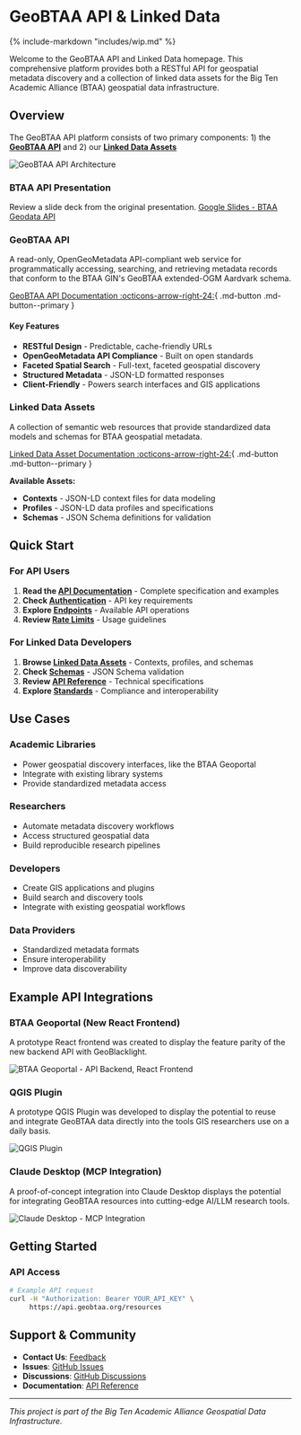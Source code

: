 # GeoBTAA API & Linked Data

{% include-markdown "includes/wip.md" %}

Welcome to the GeoBTAA API and Linked Data homepage. This comprehensive platform provides both a RESTful API for geospatial metadata discovery and a collection of linked data assets for the Big Ten Academic Alliance (BTAA) geospatial data infrastructure.

## Overview

The GeoBTAA API platform consists of two primary components: 1) the [**GeoBTAA API**](#geobtaa-api) and 2) our [**Linked Data Assets**](#linked-data-assets)

![GeoBTAA API Architecture](images/geobtaa_api_architecture.png)

### BTAA API Presentation

Review a slide deck from the original presentation. [Google Slides - BTAA Geodata API](https://docs.google.com/presentation/d/12hdRyqzwQKk2WJXBXg8soNNSMSWIYH3rSlx52X5XMro/edit?usp=sharing)

### **GeoBTAA API**
A read-only, OpenGeoMetadata API-compliant web service for programmatically accessing, searching, and retrieving metadata records that conform to the BTAA GIN's GeoBTAA extended-OGM Aardvark schema.

[GeoBTAA API Documentation :octicons-arrow-right-24:](/api){ .md-button .md-button--primary }

#### Key Features

* **RESTful Design** - Predictable, cache-friendly URLs
* **OpenGeoMetadata API Compliance** - Built on open standards
* **Faceted Spatial Search** - Full-text, faceted geospatial discovery
* **Structured Metadata** - JSON-LD formatted responses
* **Client-Friendly** - Powers search interfaces and GIS applications

### **Linked Data Assets**
A collection of semantic web resources that provide standardized data models and schemas for BTAA geospatial metadata.

[Linked Data Asset Documentation :octicons-arrow-right-24:](/ld){ .md-button .md-button--primary }

**Available Assets:**

* **Contexts** - JSON-LD context files for data modeling
* **Profiles** - JSON-LD data profiles and specifications
* **Schemas** - JSON Schema definitions for validation

## Quick Start

### For API Users

1. **Read the [API Documentation](api/index.md)** - Complete specification and examples
2. **Check [Authentication](api/authentication.md)** - API key requirements
3. **Explore [Endpoints](api/requests.md)** - Available API operations
4. **Review [Rate Limits](api/rate_limiting.md)** - Usage guidelines

### For Linked Data Developers

1. **Browse [Linked Data Assets](linked-data/)** - Contexts, profiles, and schemas
2. **Check [Schemas](linked-data/schemas.md)** - JSON Schema validation
3. **Review [API Reference](linked-data/reference.md)** - Technical specifications
4. **Explore [Standards](api/standards.md)** - Compliance and interoperability

## Use Cases

<div class="grid" markdown>

<div class="cell" markdown>

### **Academic Libraries**
- Power geospatial discovery interfaces, like the BTAA Geoportal
- Integrate with existing library systems
- Provide standardized metadata access

### **Researchers**
- Automate metadata discovery workflows
- Access structured geospatial data
- Build reproducible research pipelines

</div>

<div class="cell" markdown>

### **Developers**
- Create GIS applications and plugins
- Build search and discovery tools
- Integrate with existing geospatial workflows

### **Data Providers**
- Standardized metadata formats
- Ensure interoperability
- Improve data discoverability

</div>

</div>

## Example API Integrations

### BTAA Geoportal (New React Frontend)
A prototype React frontend was created to display the feature parity of the new backend API with GeoBlacklight.

![BTAA Geoportal - API Backend, React Frontend](images/btaa_geoportal_react.png)

### QGIS Plugin
A prototype QGIS Plugin was developed to display the potential to reuse and integrate GeoBTAA data directly into the tools GIS researchers use on a daily basis.

![QGIS Plugin](images/qgis_plugin.png)

### Claude Desktop (MCP Integration)
A proof-of-concept integration into Claude Desktop displays the potential for integrating GeoBTAA resources into cutting-edge AI/LLM research tools.

![Claude Desktop - MCP Integration](images/claude_desktop.png)

## Getting Started

### API Access

```bash
# Example API request
curl -H "Authorization: Bearer YOUR_API_KEY" \
     https://api.geobtaa.org/resources
```

## Support & Community

- **Contact Us**: [Feedback](https://geo.btaa.org/feedback)
- **Issues**: [GitHub Issues](https://github.com/geobtaa/ld/issues)
- **Discussions**: [GitHub Discussions](https://github.com/geobtaa/ld/discussions)
- **Documentation**: [API Reference](api/index.md)

---

*This project is part of the Big Ten Academic Alliance Geospatial Data Infrastructure.* 
